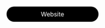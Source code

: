 <html>

<head>
    <meta charset="utf-8">
    <meta name="viewport" content="width=device-width, initial-scale=1.0, shrink-to-fit=no">
    <link rel="stylesheet" href="assets/bootstrap/css/bootstrap.min.css">
    <link rel="stylesheet" href="https://fonts.googleapis.com/css?family=Montserrat:400,400i,700,700i,600,600i">
    <link rel="stylesheet" href="assets/css/Features-Boxed.css">
    <link rel="stylesheet" href="https://cdnjs.cloudflare.com/ajax/libs/baguettebox.js/1.10.0/baguetteBox.min.css">
    <link rel="stylesheet" href="assets/css/Projects-Horizontal.css">
    <link rel="stylesheet" href="assets/css/smoothproducts.css">
</head>

<body>
   <style>
.Rbutton {
  background-color: #000000;
  border: 50px;
  color: white;
  padding: 10px 90px;
  text-align: center;
  text-decoration: none;
  display: inline-block;
  font-size: 16px;
  margin: 4px 2px;
  cursor: pointer;
  border-radius: 25px;
}
</style>
    <div class=" "> 
        <div class="container">
            <div class="  "> 
               <div class="col-sm-6 col-lg-4">
                 <div class="card clean-card text-center">
               <div class="card-body info"><a href="https://duui3111.github.io/Home" class="Rbutton">Website</a></div>        
               </div>
              </div>
            </div>
        </div>
    </div>
    <div class="box"></div>
    <script src="assets/js/jquery.min.js"></script>
    <script src="assets/bootstrap/js/bootstrap.min.js"></script>
    <script src="https://cdnjs.cloudflare.com/ajax/libs/baguettebox.js/1.10.0/baguetteBox.min.js"></script>
    <script src="assets/js/smoothproducts.min.js"></script>
    <script src="assets/js/theme.js"></script> 
</body>

</html>

<!--https://robinmoisson.github.io/staticrypt -->
